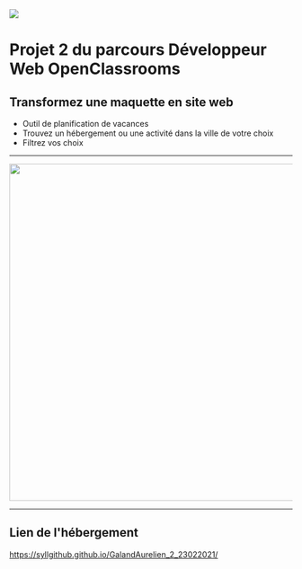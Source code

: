 <img src="https://syllgithub.github.io/GalandAurelien_2_23022021/media/images/logo/Reservia.svg" />

# Projet 2 du parcours Développeur Web OpenClassrooms
## Transformez une maquette en site web
* Outil de planification de vacances
* Trouvez un hébergement ou une activité dans la ville de votre choix 
* Filtrez vos choix
***
<img src="https://user.oc-static.com/upload/2020/08/24/1598262857804_Maquette%20reservia-min.png"  width=600px />

***
## Lien de l'hébergement 
https://syllgithub.github.io/GalandAurelien_2_23022021/
